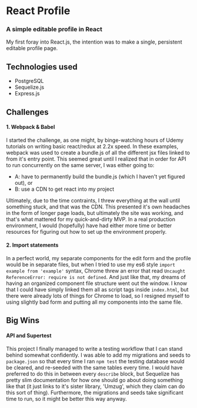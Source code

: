 # React Profile
### A simple editable profile in React

My first foray into React.js, the intention was to make a single, persistent editable profile page.

## Technologies used

 - PostgreSQL
 - Sequelize.js
 - Express.js

## Challenges

#### 1. Webpack & Babel

I started the challenge, as one might, by binge-watching hours of Udemy tutorials on writing basic react/redux at 2.2x speed.  In these examples, webpack was used to create a bundle.js of all the different jsx files linked to from it's entry point.  This seemed great until I realized that in order for API to run concurrently on the same server, I was either going to:
- A: have to permanently build the bundle.js (which I haven't yet figured out), or
- B: use a CDN to get react into my project

Ultimately, due to the time contraints, I threw everything at the wall until something stuck, and that was the CDN.  This presented it's own headaches in the form of longer page loads, but ultimately the site was working, and that's what mattered for my quick-and-dirty MVP. In a real production environment, I would (hopefully) have had either more time or better resources for figuring out how to set up the environment properly.

#### 2. Import statements

In a perfect world, my separate components for the edit form and the profile would be in separate files, but when I tried to use my es6 style `import example from 'example'` syntax, Chrome threw an error that read `Uncaught ReferenceError: require is not defined`. And just like that, my dreams of having an organized component file structure went out the window.  I know that I could have simply linked them all as script tags inside `index.html`, but there were already lots of things for Chrome to load, so I resigned myself to using slightly bad form and putting all my components into the same file.

## Big Wins

#### API and Supertest

This project I finally managed to write a testing workflow that I can stand behind somewhat confidently.  I was able to add my migrations and seeds to `package.json` so that every time I ran `npm test` the testing database would be cleared, and re-seeded with the same tables every time.  I would have preferred to do this in between every `describe` block, but Sequelize has pretty slim documentation for how one should go about doing something like that (it just links to it's sister library, 'Umzug', which they claim can do this sort of thing). Furthermore, the migrations and seeds take significant time to run, so it might be better this way anyway.
